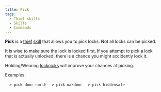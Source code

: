 ```yaml
---
title: Pick
tags:
  - Thief skills
  - Skills
  - Commands
---
```

**Pick** is a [thief](thief "wikilink") [skill](skill "wikilink") that
allows you to pick locks. Not all locks can be picked.

It is wise to make sure the lock is locked first. If you attempt to pick
a lock that is actually unlocked, there is a chance you might accidently
lock it.

Holding/Wearing [lockpicks](lockpicks "wikilink") will improve your
chances at picking.

Examples:

`  > pick door north`
`  > pick oakdoor`
`  > pick hiddensafe`
  